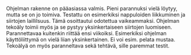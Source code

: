 Ohjelman rakenne on pääasiassa valmis. Pieni parannuksi vielä löytyy, mutta se on jo toimiva. Testattu on esimerkiksi nappuloiden liikkuminen ja siirtojen laillilsuus. Tämä osoittautui odotettua vaikeammaksi. Ohjelman tekoäly toimii myös ja se pystyy yksinkertaiseen siirtojen luomiseen. Parannettavaa kuitenkin riittää ensi viikoiksi. Esimerkiksi ohjelman käyttöliittymä on vielä liian yksinkertainen. Ei voi esim. pelata mustaa. Tekoälyä on myös paranneltava sekä tehtävä, sille paremmat testit. 
